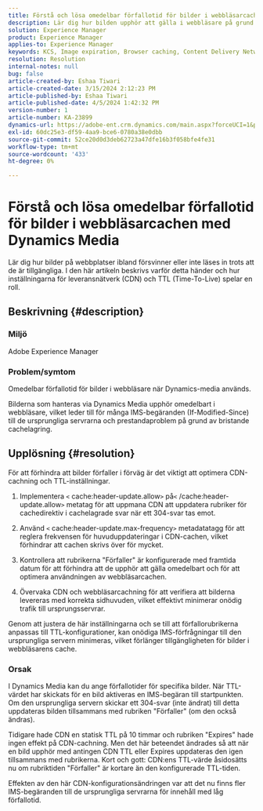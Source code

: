 ```yaml
---
title: Förstå och lösa omedelbar förfallotid för bilder i webbläsarcachen med Dynamics Media
description: Lär dig hur bilden upphör att gälla i webbläsare på grund av CDN- och TTL-inställningar, vilket påverkar cacheuppdatering och webbläsarvalideringsprocesser.
solution: Experience Manager
product: Experience Manager
applies-to: Experience Manager
keywords: KCS, Image expiration, Browser caching, Content Delivery Network (CDN), IMS-begäranden, Cache control, Edge-servrar, HTTP 304-svar, Cache update, Adobe Scene7 CDN
resolution: Resolution
internal-notes: null
bug: false
article-created-by: Eshaa Tiwari
article-created-date: 3/15/2024 2:12:23 PM
article-published-by: Eshaa Tiwari
article-published-date: 4/5/2024 1:42:32 PM
version-number: 1
article-number: KA-23899
dynamics-url: https://adobe-ent.crm.dynamics.com/main.aspx?forceUCI=1&pagetype=entityrecord&etn=knowledgearticle&id=a4977006-d6e2-ee11-904c-6045bd03c412
exl-id: 60dc25e3-df59-4aa9-bce6-0780a38e0dbb
source-git-commit: 52ce20d0d3deb62723a47dfe16b3f058bfe4fe31
workflow-type: tm+mt
source-wordcount: '433'
ht-degree: 0%

---
```


# Förstå och lösa omedelbar förfallotid för bilder i webbläsarcachen med Dynamics Media


Lär dig hur bilder på webbplatser ibland försvinner eller inte läses in trots att de är tillgängliga. I den här artikeln beskrivs varför detta händer och hur inställningarna för leveransnätverk (CDN) och TTL (Time-To-Live) spelar en roll.

## Beskrivning {#description}


### Miljö

Adobe Experience Manager

### Problem/symtom

Omedelbar förfallotid för bilder i webbläsare när Dynamics-media används.

Bilderna som hanteras via Dynamics Media upphör omedelbart i webbläsare, vilket leder till för många IMS-begäranden (If-Modified-Since) till de ursprungliga servrarna och prestandaproblem på grund av bristande cachelagring.


## Upplösning {#resolution}


För att förhindra att bilder förfaller i förväg är det viktigt att optimera CDN-cachning och TTL-inställningar.

1. Implementera `<` cache:header-update.allow`>` på`<` /cache:header-update.allow`>`  metatag för att uppmana CDN att uppdatera rubriker för cachedirektiv i cachelagrade svar när ett 304-svar tas emot. 


2. Använd `<` cache:header-update.max-frequency`>`  metadatatagg för att reglera frekvensen för huvuduppdateringar i CDN-cachen, vilket förhindrar att cachen skrivs över för mycket. 


3. Kontrollera att rubrikerna &quot;Förfaller&quot; är konfigurerade med framtida datum för att förhindra att de upphör att gälla omedelbart och för att optimera användningen av webbläsarcachen.


4. Övervaka CDN och webbläsarcachning för att verifiera att bilderna levereras med korrekta sidhuvuden, vilket effektivt minimerar onödig trafik till ursprungsservrar.


Genom att justera de här inställningarna och se till att förfallorubrikerna anpassas till TTL-konfigurationer, kan onödiga IMS-förfrågningar till den ursprungliga servern minimeras, vilket förlänger tillgängligheten för bilder i webbläsarens cache.

### Orsak

I Dynamics Media kan du ange förfallotider för specifika bilder. När TTL-värdet har skickats för en bild aktiveras en IMS-begäran till startpunkten. Om den ursprungliga servern skickar ett 304-svar (inte ändrat) till detta uppdateras bilden tillsammans med rubriken &quot;Förfaller&quot; (om den också ändras).

Tidigare hade CDN en statisk TTL på 10 timmar och rubriken &quot;Expires&quot; hade ingen effekt på CDN-cachning. Men det här beteendet ändrades så att när en bild upphör med antingen CDN TTL eller Expires uppdateras den igen tillsammans med rubrikerna. Kort och gott: CDN:ens TTL-värde åsidosätts nu om rubriktiden &quot;Förfaller&quot; är kortare än den konfigurerade TTL-tiden.

Effekten av den här CDN-konfigurationsändringen var att det nu finns fler IMS-begäranden till de ursprungliga servrarna för innehåll med låg förfallotid.
